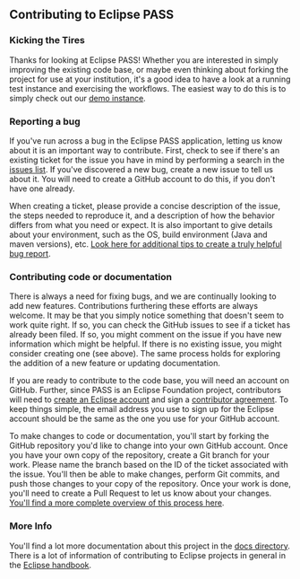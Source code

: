 ## Contributing to Eclipse PASS

### Kicking the Tires

Thanks for looking at Eclipse PASS! Whether you are interested in simply improving the existing code base, or maybe even thinking about forking the project for use at your institution, it's a good idea to have a look at a running test instance and exercising the workflows. The easiest way to do this is to simply check out our [demo instance](https://demo.eclipse-pass.org/).

### Reporting a bug

If you've run across a bug in the Eclipse PASS application, letting us know about it is an important way to contribute. First, check to see if there's an existing ticket for the issue you have in mind by performing a search in the [issues list](https://github.com/eclipse-pass/main/issues). If you've discovered a new bug, create a new issue to tell us about it. You will need to create a GitHub account to do this, if you don't have one already.

When creating a ticket, please provide a concise description of the issue, the steps needed to reproduce it, and a description of how the behavior differs from what you need or expect. It is also important to give details about your environment, such as the OS, build environment (Java and maven versions), etc. [Look here for additional tips to create a truly helpful bug report](https://qawerk.com/blog/how-to-write-a-good-bug-report-best-practices/).

### Contributing code or documentation

There is always a need for fixing bugs, and we are continually looking to add new features. Contributions furthering these efforts are always welcome. It may be that you simply notice something that doesn't seem to work quite right. If so, you can check the GitHub issues to see if a ticket has already been filed. If so, you might comment on the issue if you have new information which might be helpful. If there is no existing issue, you might consider creating one (see above). The same process holds for exploring the addition of a new feature or updating documentation.

If you are ready to contribute to the code base, you will need an account on GitHub. Further, since PASS is an Eclipse Foundation project, contributors will need to [create an Eclipse account](https://accounts.eclipse.org/) and sign a [contributor agreement](https://www.eclipse.org/legal/ECA.php). To keep things simple, the email address you use to sign up for the Eclipse account should be the same as the one you use for your GitHub account.

To make changes to code or documentation, you'll start by forking the GitHub repository you'd like to change into your own GitHub account. Once you have your own copy of the repository, create a Git branch for your work. Please name the branch based on the ID of the ticket associated with the issue. You'll then be able to make changes, perform Git commits, and push those changes to your copy of the repository. Once your work is done, you'll need to create a Pull Request to let us know about your changes. [You'll find a more complete overview of this process here](https://opensource.com/article/19/7/create-pull-request-github).

### More Info

You'll find a lot more documentation about this project in the [docs directory](https://github.com/eclipse-pass/main/tree/main/docs). There is a lot of information of contributing to Eclipse projects in general in the [Eclipse handbook](https://www.eclipse.org/projects/handbook/#contributing-contributors).

